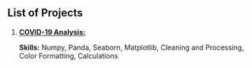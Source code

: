 ## List of Projects

1. [**COVID-19 Analysis:**](https://github.com/DA-dipali/Portfolio_Projects/blob/main/COVID-19%20Analysis/COVID-19%20in%20India%20Power%20BI/COVID-19%20In%20India%20Analysis.ipynb)

   **Skills:** Numpy, Panda, Seaborn, Matplotlib, Cleaning and Processing, Color Formatting,  Calculations
